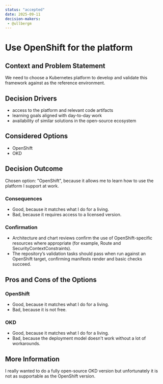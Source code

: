 ```yaml
---
status: "accepted"
date: 2025-09-11
decision-makers:
 - @ullbergm
---
```


# Use OpenShift for the platform

## Context and Problem Statement

We need to choose a Kubernetes platform to develop and validate this framework against as the reference environment.

## Decision Drivers

- access to the platform and relevant code artifacts
- learning goals aligned with day-to-day work
- availability of similar solutions in the open-source ecosystem

## Considered Options

- OpenShift
- OKD

## Decision Outcome

Chosen option: "OpenShift", because it allows me to learn how to use the platform I support at work.

### Consequences

- Good, because it matches what I do for a living.
- Bad, because it requires access to a licensed version.

### Confirmation

- Architecture and chart reviews confirm the use of OpenShift-specific resources where appropriate (for example, Route and SecurityContextConstraints).
- The repository’s validation tasks should pass when run against an OpenShift target, confirming manifests render and basic checks succeed.

## Pros and Cons of the Options

### OpenShift

- Good, because it matches what I do for a living.
- Bad, because it is not free.

### OKD

- Good, because it matches what I do for a living.
- Bad, because the deployment model doesn't work without a lot of workarounds.

## More Information

I really wanted to do a fully open-source OKD version but unfortunately it is not as supportable as the OpenShift version.
